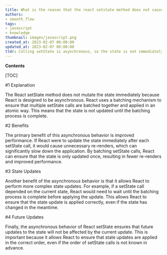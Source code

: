 ```yaml
---
title: What is the reason that the react setstate method does not cause an immediate change to the state?
authors:
- smooth_flow
tags:
- javascript
- knowledge
thumbnail: images/javascript.png
created_at: 2023-02-07 00:00:00
updated_at: 2023-02-07 00:00:00
tldr: Calling setState is asynchronous, so the state is not immediately mutated.
---
```


**Contents**

[TOC]

#1 Explanation

The React setState method does not mutate the state immediately because React is designed to be asynchronous. React uses a batching mechanism to ensure that multiple setState calls are batched together and applied in an atomic way. This means that the state is not updated until the batching process is complete.

#2 Benefits

The primary benefit of this asynchronous behavior is improved performance. If React were to update the state immediately after each setState call, it would cause unnecessary re-renders, which can significantly slow down the application. By batching setState calls, React can ensure that the state is only updated once, resulting in fewer re-renders and improved performance.

#3 State Updates

Another benefit of the asynchronous behavior is that it allows React to perform more complex state updates. For example, if a setState call depended on the current state, React would need to wait until the batching process is complete before applying the update. This allows React to ensure that the state update is applied correctly, even if the state has changed in the meantime.

#4 Future Updates

Finally, the asynchronous behavior of React setState ensures that future updates to the state will not be affected by the current update. This is important because it allows React to ensure that state updates are applied in the correct order, even if the order of setState calls is not known in advance.
